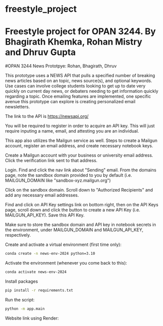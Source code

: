 # freestyle_project
# Freestyle project for OPAN 3244. By Bhagirath Khemka, Rohan Mistry and Dhruv Gupta

#OPAN 3244 News Prototpye: Rohan, Bhagirath, Dhruv

This prototype uses a NEWS API that pulls a specified number of breaking news articles based on an topic, news source(s), and optional keywords. Use cases can involve college students looking to get up to date very quickly on current day news, or debaters needing to get information quickly regarding a topic. Once emailing features are implemented, one specific avenue this prototype can explore is creating personalized email newsletters.

The link to the API is https://newsapi.org/

You will be required to register in order to acquire an API key. This will just require inputing a name, email, and attesting you are an individual.

This app also utilizes the Mailgun service as well. 
Steps to create a Mailgun account, register an email address, and create necessary notebook keys.

Create a Mailgun account with your business or university email address. Click the verification link sent to that address.

Login. Find and click the nav link about "Sending" email. From the domains page, note the sandbox domain provided to you by default (i.e. MAILGUN_DOMAIN like "sandbox-xyz.mailgun.org")

Click on the sandbox domain. Scroll down to "Authorized Recipients" and add any necessary email addresses.

Find and click on API Key settings link on bottom right, then on the API Keys page, scroll down and click the button to create a new API Key (i.e. MAILGUN_API_KEY). Save this API Key.

Make sure to store the sandbox domain and API key in notebook secrets in the environment, under MAILGUN_DOMAIN and MAILGUN_API_KEY, respectively.

Create and activate a virtual environment (first time only):

```sh
conda create -n news-env-2024 python=3.10
```

Activate the environment (whenever you come back to this):

```sh
conda activate news-env-2024
```

Install packages
```sh
pip install -r requirements.txt
```

Run the script:

```sh
python -m app.main
```
Website link using Render: 
